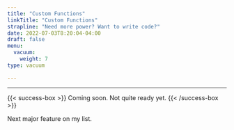 ```yaml
---
title: "Custom Functions"
linkTitle: "Custom Functions"
strapline: "Need more power? Want to write code?"
date: 2022-07-03T8:20:04-04:00
draft: false
menu: 
  vacuum:
    weight: 7
type: vacuum

---
```


---

{{< success-box >}}
Coming soon. Not quite ready yet. 
{{< /success-box >}}

Next major feature on my list. 